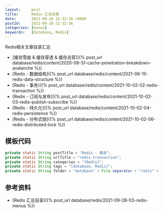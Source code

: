 ```yaml
---
layout:     post
title:      Redis 汇总目录
date:       2021-09-28 22:32:36 +0800
postId:     2021-09-28-22-32-36
categories: [menus]
keywords:   [database, Redis]
---
```


Redis相关文章目录汇总

* [缓存雪崩 & 缓存穿透 & 缓存击穿]({% post_url database/redis/content/2020-08-31-cache-penetration-breakdown-avalanche %})
* [Redis - 数据结构]({% post_url database/redis/content/2021-06-15-redis-data-structure %})
* [Redis - 事务]({% post_url database/redis/content/2021-10-02-02-redis-transaction %})
* [Redis - 订阅与发布]({% post_url database/redis/content/2021-10-02-03-redis-publish-subscribe %})
* [Redis - 持久化]({% post_url database/redis/content/2021-10-02-04-redis-persistence %})
* [Redis - 分布式锁]({% post_url database/redis/content/2021-10-02-06-redis-distributed-lock %})

## 模板代码
```java
private static String postTitle = "Redis - 事务";
private static String urlTitle = "redis-transaction";
private static String categories = "[Redis]";
private static String tags = "[database, Redis]";
private static String folder = "database" + File.separator + "redis" + File.separator + "content";
```

## 参考资料
* [Redis 汇总目录]({% post_url database/redis/2021-09-28-03-redis-menus %})
